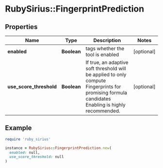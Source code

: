 # RubySirius::FingerprintPrediction

## Properties

| Name | Type | Description | Notes |
| ---- | ---- | ----------- | ----- |
| **enabled** | **Boolean** | tags whether the tool is enabled | [optional] |
| **use_score_threshold** | **Boolean** | If true, an adaptive soft threshold will be applied to only compute Fingerprints for promising formula candidates  Enabling is highly recommended. | [optional] |

## Example

```ruby
require 'ruby_sirius'

instance = RubySirius::FingerprintPrediction.new(
  enabled: null,
  use_score_threshold: null
)
```


